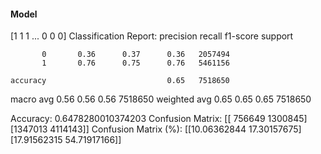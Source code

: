 #### Model
[1 1 1 ... 0 0 0]
Classification Report:
              precision    recall  f1-score   support

           0       0.36      0.37      0.36   2057494
           1       0.76      0.75      0.76   5461156

    accuracy                           0.65   7518650
   macro avg       0.56      0.56      0.56   7518650
weighted avg       0.65      0.65      0.65   7518650

Accuracy: 0.6478280010374203
Confusion Matrix:
[[ 756649 1300845]
 [1347013 4114143]]
Confusion Matrix (%):
[[10.06362844 17.30157675]
 [17.91562315 54.71917166]]

